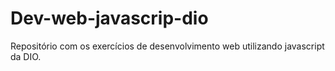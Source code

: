 # Dev-web-javascrip-dio
Repositório com os exercícios de desenvolvimento web utilizando javascript da DIO.
